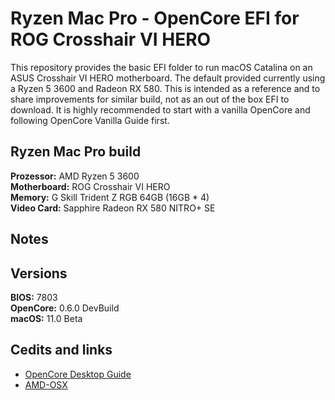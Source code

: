 # Ryzen Mac Pro - OpenCore EFI for ROG Crosshair VI HERO 

This repository provides the basic EFI folder to run macOS Catalina on an ASUS Crosshair VI HERO motherboard. The default provided currently using a Ryzen 5 3600 and Radeon RX 580. 
This is intended as a reference and to share improvements for similar build, not as an out of the box EFI to download. It is highly recommended to start with a vanilla OpenCore and following OpenCore Vanilla Guide first.

## Ryzen Mac Pro build

**Prozessor:** AMD Ryzen 5 3600  
**Motherboard:** ROG Crosshair VI HERO  
**Memory:** G Skill Trident Z RGB 64GB (16GB * 4)  
**Video Card:** Sapphire Radeon RX 580 NITRO+ SE  


## Notes


## Versions
**BIOS:** 7803   
**OpenCore:** 0.6.0 DevBuild   
**macOS:** 11.0 Beta   


## Cedits and links
* [OpenCore Desktop Guide](https://github.com/dortania/OpenCore-Desktop-Guide)   
* [AMD-OSX](https://github.com/AMD-OSX/AMD_Vanilla)   
